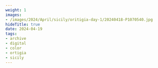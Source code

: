 ```yaml
---
weight: 1
images:
- /images/2024/April/sicily/oritigia-day-1/20240418-P1070540.jpg
hideTitle: true
date: 2024-04-19
tags:
- archive
- digital
- color
- ortigia
- sicily
---
```


